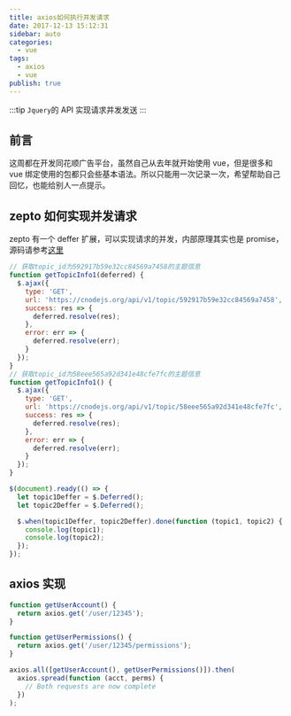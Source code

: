 ```yaml
---
title: axios如何执行并发请求
date: 2017-12-13 15:12:31
sidebar: auto
categories:
  - vue
tags:
  - axios
  - vue
publish: true
---
```


:::tip
`Jquery`的 API 实现请求并发发送
:::

## 前言

这周都在开发同花顺广告平台，虽然自己从去年就开始使用 vue，但是很多和 vue 绑定使用的包都只会些基本语法。所以只能用一次记录一次，希望帮助自己回忆，也能给别人一点提示。

## zepto 如何实现并发请求

zepto 有一个 deffer 扩展，可以实现请求的并发，内部原理其实也是 promise，源码请参考[这里](https://github.com/madrobby/zepto/blob/master/src/deferred.js)

```js
// 获取topic_id为592917b59e32cc84569a7458的主题信息
function getTopicInfo1(deferred) {
  $.ajax({
    type: 'GET',
    url: 'https://cnodejs.org/api/v1/topic/592917b59e32cc84569a7458',
    success: res => {
      deferred.resolve(res);
    },
    error: err => {
      deferred.resolve(err);
    }
  });
}
// 获取topic_id为58eee565a92d341e48cfe7fc的主题信息
function getTopicInfo1() {
  $.ajax({
    type: 'GET',
    url: 'https://cnodejs.org/api/v1/topic/58eee565a92d341e48cfe7fc',
    success: res => {
      deferred.resolve(res);
    },
    error: err => {
      deferred.resolve(err);
    }
  });
}

$(document).ready(() => {
  let topic1Deffer = $.Deferred();
  let topic2Deffer = $.Deferred();

  $.when(topic1Deffer, topic2Deffer).done(function (topic1, topic2) {
    console.log(topic1);
    console.log(topic2);
  });
});
```

## axios 实现

```js
function getUserAccount() {
  return axios.get('/user/12345');
}

function getUserPermissions() {
  return axios.get('/user/12345/permissions');
}

axios.all([getUserAccount(), getUserPermissions()]).then(
  axios.spread(function (acct, perms) {
    // Both requests are now complete
  })
);
```
